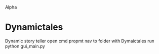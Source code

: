 Alpha 
# Dynamictales
Dynamic story teller
open cmd propmt
nav to folder with Dymaictales
run python gui_main.py
